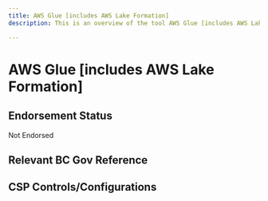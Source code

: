 ```yaml
---
title: AWS Glue [includes AWS Lake Formation]
description: This is an overview of the tool AWS Glue [includes AWS Lake Formation], and its current status  within BC Gov.

---
```

<!---
Note: this is a generated file.  You should not edit it directly.  Please check https://github.com/bcgov/cloud-pathfinder for details.
-->
# AWS Glue [includes AWS Lake Formation]



## Endorsement Status
Not Endorsed

## Relevant BC Gov Reference


## CSP Controls/Configurations
